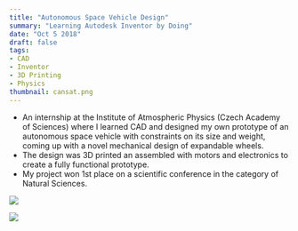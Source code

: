 ```yaml
---
title: "Autonomous Space Vehicle Design"
summary: "Learning Autodesk Inventor by Doing"
date: "Oct 5 2018"
draft: false
tags:
- CAD
- Inventor
- 3D Printing
- Physics
thumbnail: cansat.png
---
```

- An internship at the Institute of Atmospheric Physics (Czech Academy of Sciences) where I learned CAD and designed my own prototype of an autonomous space vehicle with constraints on its size and weight, coming up with a novel mechanical design of expandable wheels.
- The design was 3D printed an assembled with motors and electronics to create a fully functional prototype.
- My project won 1st place on a scientific conference in the category of Natural Sciences.

![](cansat.jpg)

![](cansat_inside.jpg)
